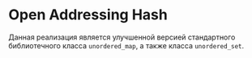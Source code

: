 # Open Addressing Hash
Данная реализация является улучшенной версией стандартного библиотечного класса `unordered_map`, а также класса `unordered_set`. 
